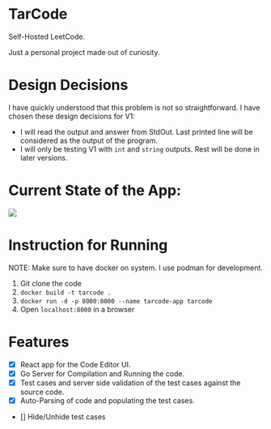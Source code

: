 # TarCode
Self-Hosted LeetCode.

Just a personal project made out of curiosity.

# Design Decisions
I have quickly understood that this problem is not so straightforward.
I have chosen these design decisions for V1:
- I will read the output and answer from StdOut. Last printed line will be considered as the output of the program.
- I will only be testing V1 with `int` and `string` outputs. Rest will be done in later versions.

# Current State of the App:
<img src="./frontend/dev-docs/Screenshot 2025-10-15 at 10.43.25 PM.png" />

# Instruction for Running
NOTE: Make sure to have docker on system.
I use podman for development.

1. Git clone the code
1. `docker build -t tarcode .`
1. `docker run -d -p 8000:8000 --name tarcode-app tarcode`
1. Open `localhost:8000` in a browser

# Features
- [x] React app for the Code Editor UI.
- [x] Go Server for Compilation and Running the code.
- [x] Test cases and server side validation of the test cases against the source code.
- [x] Auto-Parsing of code and populating the test cases.

- [] Hide/Unhide test cases